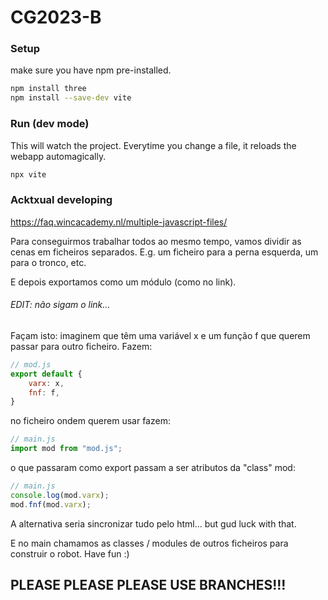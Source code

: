 # CG2023-B

### Setup
make sure you have npm pre-installed.
```bash
npm install three
npm install --save-dev vite
```

### Run (dev mode)
This will watch the project. Everytime you change a file, it reloads the webapp
automagically.
```bash
npx vite
```

### Acktxual developing
https://faq.wincacademy.nl/multiple-javascript-files/

Para conseguirmos trabalhar todos ao mesmo tempo, vamos dividir as cenas em
ficheiros separados. E.g. um ficheiro para a perna esquerda, um para o tronco,
etc.

E depois exportamos como um módulo (como no link).
###### EDIT: não sigam o link...
Façam isto:
imaginem que têm uma variável x e um função f que querem passar para outro
ficheiro. Fazem:
```js
// mod.js
export default {
    varx: x,
    fnf: f,
}
```
no ficheiro ondem querem usar fazem:

```js
// main.js
import mod from "mod.js";
```
o que passaram como export passam a ser atributos da "class" mod:

```js
// main.js
console.log(mod.varx);
mod.fnf(mod.varx);
```

A alternativa seria sincronizar tudo pelo html... but gud luck with that.

E no main chamamos as classes / modules de outros ficheiros para construir o
robot. Have fun :)

## PLEASE PLEASE PLEASE USE BRANCHES!!!
